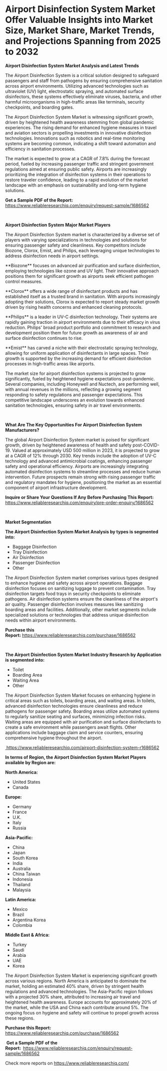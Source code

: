 <p><h1>Airport Disinfection System Market Offer Valuable Insights into Market Size, Market Share, Market Trends, and Projections Spanning from 2025 to 2032</h1></p><p><strong>Airport Disinfection System Market Analysis and Latest Trends</strong></p>
<p><p>The Airport Disinfection System is a critical solution designed to safeguard passengers and staff from pathogens by ensuring comprehensive sanitation across airport environments. Utilizing advanced technologies such as ultraviolet (UV) light, electrostatic spraying, and automated surface disinfectors, these systems effectively eliminate viruses, bacteria, and other harmful microorganisms in high-traffic areas like terminals, security checkpoints, and boarding gates. </p><p>The Airport Disinfection System Market is witnessing significant growth, driven by heightened health awareness stemming from global pandemic experiences. The rising demand for enhanced hygiene measures in travel and aviation sectors is propelling investments in innovative disinfection technologies. Innovations such as robotics and real-time monitoring systems are becoming common, indicating a shift toward automation and efficiency in sanitation processes.</p><p>The market is expected to grow at a CAGR of 7.8% during the forecast period, fueled by increasing passenger traffic and stringent government regulations aimed at ensuring public safety. Airports are increasingly prioritizing the integration of disinfection systems in their operations to restore traveler confidence, leading to a rapid evolution of the market landscape with an emphasis on sustainability and long-term hygiene solutions.</p></p>
<p><strong>Get a Sample PDF of the Report:&nbsp;</strong> <a href="https://www.reliableresearchiq.com/enquiry/request-sample/1686562?utm_campaign=3275&utm_medium=2&utm_source=Github&utm_content=ia&utm_term=26032025&utm_id=airport-disinfection-system">https://www.reliableresearchiq.com/enquiry/request-sample/1686562</a></p>
<p>&nbsp;</p>
<p><strong>Airport Disinfection System Major Market Players</strong></p>
<p><p>The Airport Disinfection System market is characterized by a diverse set of players with varying specializations in technologies and solutions for ensuring passenger safety and cleanliness. Key competitors include Biozone, Clorox, Emist, and Philips, each leveraging unique technologies to address disinfection needs in airport settings.</p><p>**Biozone** focuses on advanced air purification and surface disinfection, employing technologies like ozone and UV light. Their innovative approach positions them for significant growth as airports seek efficient pathogen control measures. </p><p>**Clorox** offers a wide range of disinfectant products and has established itself as a trusted brand in sanitation. With airports increasingly adopting their solutions, Clorox is expected to report steady market growth driven by rising health concerns and enhanced cleaning protocols.</p><p>**Philips** is a leader in UV-C disinfection technology. Their systems are rapidly gaining traction in airport environments due to their efficacy in virus reduction. Philips' broad product portfolio and commitment to research and development position them for future growth as awareness of air and surface disinfection continues to rise.</p><p>**Emist** has carved a niche with their electrostatic spraying technology, allowing for uniform application of disinfectants in large spaces. Their growth is supported by the increasing demand for efficient disinfection processes in high-traffic areas like airports.</p><p>The market size for airport disinfection systems is projected to grow significantly, fueled by heightened hygiene expectations post-pandemic. Several companies, including Honeywell and Nuctech, are performing well, with annual revenues in the millions, reflecting a growing segment responding to safety regulations and passenger expectations. This competitive landscape underscores an evolution towards enhanced sanitation technologies, ensuring safety in air travel environments.</p></p>
<p>&nbsp;</p>
<p><strong>What Are The Key Opportunities For Airport Disinfection System Manufacturers?</strong></p>
<p><p>The global Airport Disinfection System market is poised for significant growth, driven by heightened awareness of health and safety post-COVID-19. Valued at approximately USD 500 million in 2023, it is projected to grow at a CAGR of 12% through 2030. Key trends include the adoption of UV-C technology and advanced antimicrobial coatings, enhancing passenger safety and operational efficiency. Airports are increasingly integrating automated disinfection systems to streamline processes and reduce human intervention. Future prospects remain strong with rising passenger traffic and regulatory mandates for hygiene, positioning the market as an essential component of airport infrastructure development.</p></p>
<p><strong>Inquire or Share Your Questions If Any Before Purchasing This Report:</strong> <a href="https://www.reliableresearchiq.com/enquiry/pre-order-enquiry/1686562?utm_campaign=3275&utm_medium=2&utm_source=Github&utm_content=ia&utm_term=26032025&utm_id=airport-disinfection-system">https://www.reliableresearchiq.com/enquiry/pre-order-enquiry/1686562</a></p>
<p>&nbsp;</p>
<p><strong>Market Segmentation</strong></p>
<p><strong>The Airport Disinfection System Market Analysis by types is segmented into:</strong></p>
<p><ul><li>Baggage Disinfection</li><li>Tray Disinfection</li><li>Air Disinfection</li><li>Passenger Disinfection</li><li>Other</li></ul></p>
<p><p>The Airport Disinfection System market comprises various types designed to enhance hygiene and safety across airport operations. Baggage disinfection focuses on sanitizing luggage to prevent contamination. Tray disinfection targets food trays in security checkpoints to eliminate pathogens. Air disinfection systems ensure the cleanliness of the airport's air quality. Passenger disinfection involves measures like sanitizing boarding areas and facilities. Additionally, other market segments include specialized solutions or technologies that address unique disinfection needs within airport environments.</p></p>
<p><strong>Purchase this Report:&nbsp;</strong><a href="https://www.reliableresearchiq.com/purchase/1686562?utm_campaign=3275&utm_medium=2&utm_source=Github&utm_content=ia&utm_term=26032025&utm_id=airport-disinfection-system">https://www.reliableresearchiq.com/purchase/1686562</a></p>
<p>&nbsp;</p>
<p><strong>The Airport Disinfection System Market Industry Research by Application is segmented into:</strong></p>
<p><ul><li>Toilet</li><li>Boarding Area</li><li>Waiting Area</li><li>Other</li></ul></p>
<p><p>The Airport Disinfection System Market focuses on enhancing hygiene in critical areas such as toilets, boarding areas, and waiting areas. In toilets, advanced disinfection technologies ensure cleanliness and reduce pathogens for passenger safety. Boarding areas utilize automated systems to regularly sanitize seating and surfaces, minimizing infection risks. Waiting areas are equipped with air purification and surface disinfectants to create a safe environment while passengers await flights. Other applications include baggage claim and service counters, ensuring comprehensive hygiene throughout the airport.</p></p>
<p><a href="https://www.reliableresearchiq.com/airport-disinfection-system-r1686562?utm_campaign=3275&utm_medium=2&utm_source=Github&utm_content=ia&utm_term=26032025&utm_id=airport-disinfection-system">&nbsp;https://www.reliableresearchiq.com/airport-disinfection-system-r1686562</a></p>
<p><strong>In terms of Region, the Airport Disinfection System Market Players available by Region are:</strong></p>
<p>
    <p> <strong> North America: </strong>
        <ul>
            <li>United States</li>
            <li>Canada</li>
        </ul>
        </p> 
    <p> <strong> Europe: </strong>
        <ul>
            <li>Germany</li>
            <li>France</li>
            <li>U.K.</li>
            <li>Italy</li>
            <li>Russia</li>
        </ul>
        </p> 
    <p> <strong> Asia-Pacific: </strong>
        <ul>
            <li>China</li>
            <li>Japan</li>
            <li>South Korea</li>
            <li>India</li>
            <li>Australia</li>
            <li>China Taiwan</li>
            <li>Indonesia</li>
            <li>Thailand</li>
            <li>Malaysia</li>
        </ul>
        </p> 
    <p> <strong> Latin America: </strong>
        <ul>
            <li>Mexico</li>
            <li>Brazil</li>
            <li>Argentina Korea</li>
            <li>Colombia</li>
        </ul>
        </p> 
    <p> <strong> Middle East & Africa: </strong>
        <ul>
            <li>Turkey</li>
            <li>Saudi</li>
            <li>Arabia</li>
            <li>UAE</li>
            <li>Korea</li>
        </ul>
    </p>
    </p>
<p><p>The Airport Disinfection System Market is experiencing significant growth across various regions. North America is anticipated to dominate the market, holding an estimated 40% share, driven by stringent health regulations and advanced technologies. The Asia-Pacific region follows with a projected 30% share, attributed to increasing air travel and heightened health awareness. Europe accounts for approximately 20% of the market, while the USA and China each contribute around 5%. The ongoing focus on hygiene and safety will continue to propel growth across these regions.</p></p>
<p><strong>Purchase this Report: </strong><a href="https://www.reliableresearchiq.com/purchase/1686562?utm_campaign=3275&utm_medium=2&utm_source=Github&utm_content=ia&utm_term=26032025&utm_id=airport-disinfection-system">https://www.reliableresearchiq.com/purchase/1686562</a></p>
<p>&nbsp;<strong>Get a Sample PDF of the Report:&nbsp;&nbsp;</strong><a href="https://www.reliableresearchiq.com/enquiry/request-sample/1686562?utm_campaign=3275&utm_medium=2&utm_source=Github&utm_content=ia&utm_term=26032025&utm_id=airport-disinfection-system">https://www.reliableresearchiq.com/enquiry/request-sample/1686562</a></p>
<p><strong></strong></p>
<p>Check more reports on <a href="https://www.reliableresearchiq.com/?utm_campaign=3275&utm_medium=2&utm_source=Github&utm_content=ia&utm_term=26032025&utm_id=airport-disinfection-system">https://www.reliableresearchiq.com/</a></p>
